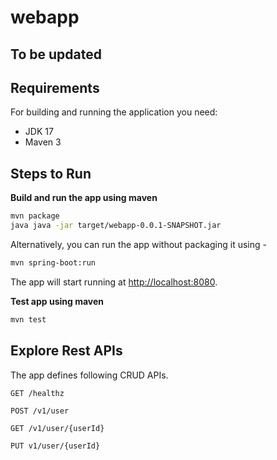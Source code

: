 # webapp

## To be updated

## Requirements

For building and running the application you need:

- JDK 17
- Maven 3

## Steps to Run


**Build and run the app using maven**

```bash
mvn package
java java -jar target/webapp-0.0.1-SNAPSHOT.jar
```

Alternatively, you can run the app without packaging it using -

```bash
mvn spring-boot:run
```

The app will start running at <http://localhost:8080>.

**Test app using maven**

```bash
mvn test
```


## Explore Rest APIs

The app defines following CRUD APIs.


    GET /healthz
    
    POST /v1/user
    
    GET /v1/user/{userId}
    
    PUT v1/user/{userId}

